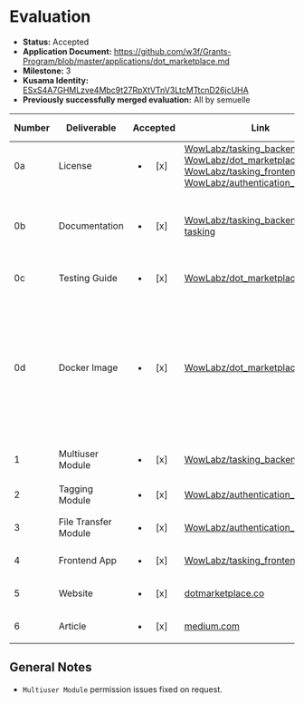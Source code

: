 # Evaluation

- **Status:** Accepted
- **Application Document:** https://github.com/w3f/Grants-Program/blob/master/applications/dot_marketplace.md
- **Milestone:** 3
- **Kusama Identity:** [ESxS4A7GHMLzve4Mbc9t27RpXtVTnV3LtcMTtcnD26jcUHA](https://polkascan.io/pre/kusama/account/ESxS4A7GHMLzve4Mbc9t27RpXtVTnV3LtcMTtcnD26jcUHA)
- **Previously successfully merged evaluation:** All by semuelle

| Number | Deliverable | Accepted | Link | Evaluation Notes |
| ------ | ----------- | :------: | ---- |----------------- |
| 0a      | License | <ul><li>[x] </li></ul> | [WowLabz/tasking_backend](https://github.com/WowLabz/tasking_backend/blob/242ac67fe656b145bea4ba6ec3f5e5485cce4a1c/LICENSE), [WowLabz/dot_marketplace_docker](https://github.com/WowLabz/dot_marketplace_docker/blob/2444c931a5fa4a7ec18516d7129bbfd500ed3fc3/LICENSE), [WowLabz/tasking_frontend](https://github.com/WowLabz/tasking_frontend/blob/f98f866f757ed3b5cd7cdd6b1778212302c4e054/LICENSE), [WowLabz/authentication_service](https://github.com/WowLabz/authentication_service/blob/ff20fdbaa808be1c5e653fc8cf022dbd7f1d41e8/LICENSE) | Apache 2.0         |
| 0b      | Documentation | <ul><li>[x] </li></ul> | [WowLabz/tasking_backend](https://github.com/WowLabz/tasking_backend/blob/Phase1_Milestone3/README.md), [pallet-tasking](https://github.com/WowLabz/tasking_backend/blob/cfb76adcb82c1c36e370952b0663f456045db1fa/pallets/pallet-tasking/taskingreadme.md) | No changes to README since previous milestones
| 0c      | Testing Guide | <ul><li>[x] </li></ul> | [WowLabz/dot_marketplace_docker](https://github.com/WowLabz/dot_marketplace_docker/blob/e4fc9a5ba074ba9df86f66ac5141a90f073dc90f/README.md) | — |
| 0d      | Docker Image | <ul><li>[x] </li></ul> | [WowLabz/dot_marketplace_docker](https://github.com/WowLabz/dot_marketplace_docker/tree/e4fc9a5ba074ba9df86f66ac5141a90f073dc90f) | Repository combining node, backend and frontend. The individual repos include a `docker-compose.yml` as well. |
| 1      | Multiuser Module | <ul><li>[x] </li></ul> | [WowLabz/tasking_backend](https://github.com/WowLabz/tasking_backend/blob/cfb76adcb82c1c36e370952b0663f456045db1fa/pallets/pallet-tasking/src/lib.rs) | see [General Notes](#general-notes) |
| 2      | Tagging Module | <ul><li>[x] </li></ul> | [WowLabz/authentication_service](https://github.com/WowLabz/authentication_service/blob/b5e08fc940adaa7cfc5b68c9618d91e775570670/src/models/user.rs#L36) | — |
| 3      | File Transfer Module  | <ul><li>[x] </li></ul> | [WowLabz/authentication_service](https://github.com/WowLabz/authentication_service/blob/b5e08fc940adaa7cfc5b68c9618d91e775570670/src/services/file_service.rs) | — |
| 4      | Frontend App | <ul><li>[x] </li></ul> | [WowLabz/tasking_frontend](https://github.com/WowLabz/tasking_frontend/tree/1ce5343bf281d86cb22e0989f4951870d5f6728b) | — |
| 5      | Website | <ul><li>[x] </li></ul> | [dotmarketplace.co](https://www.dotmarketplace.co/) | — |  
| 6      | Article | <ul><li>[x] </li></ul> | [medium.com](https://medium.com/@Dot_Marketplace/introducing-dot-marketplace-microtasking-app-for-crypto-communities-1063ec69bcb9) | — |


## General Notes

- `Multiuser Module` permission issues fixed on request.
